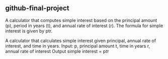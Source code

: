 ## github-final-project
A calculator that computes simple interest based on the principal amount (p), period in years (t), and annual rate of interest (r). The formula for simple interest is given by ptr.


A calculator that calculates simple interest given principal, annual rate of interest, and time in years.
Input:
   p, principal amount
   t, time in years
   r, annual rate of interest
Output
   simple interest = p*t*r
